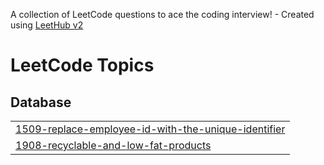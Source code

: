 A collection of LeetCode questions to ace the coding interview! - Created using [LeetHub v2](https://github.com/arunbhardwaj/LeetHub-2.0)
<!---LeetCode Topics Start-->
# LeetCode Topics
## Database
|  |
| ------- |
| [1509-replace-employee-id-with-the-unique-identifier](https://github.com/MohaiminulEraj/leetcode-practice/tree/master/1509-replace-employee-id-with-the-unique-identifier) |
| [1908-recyclable-and-low-fat-products](https://github.com/MohaiminulEraj/leetcode-practice/tree/master/1908-recyclable-and-low-fat-products) |
<!---LeetCode Topics End-->